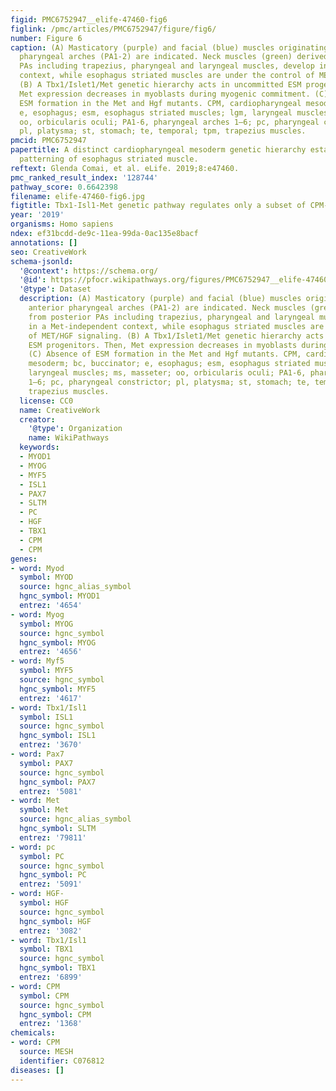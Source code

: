 ```yaml
---
figid: PMC6752947__elife-47460-fig6
figlink: /pmc/articles/PMC6752947/figure/fig6/
number: Figure 6
caption: (A) Masticatory (purple) and facial (blue) muscles originating from anterior
  pharyngeal arches (PA1-2) are indicated. Neck muscles (green) derived from posterior
  PAs including trapezius, pharyngeal and laryngeal muscles, develop in a Met-independent
  context, while esophagus striated muscles are under the control of MET/HGF signaling.
  (B) A Tbx1/Islet1/Met genetic hierarchy acts in uncommitted ESM progenitors. Then,
  Met expression decreases in myoblasts during myogenic commitment. (C) Absence of
  ESM formation in the Met and Hgf mutants. CPM, cardiopharyngeal mesoderm; bc, buccinator;
  e, esophagus; esm, esophagus striated muscles; lgm, laryngeal muscles; ms, masseter;
  oo, orbicularis oculi; PA1-6, pharyngeal arches 1–6; pc, pharyngeal constrictor;
  pl, platysma; st, stomach; te, temporal; tpm, trapezius muscles.
pmcid: PMC6752947
papertitle: A distinct cardiopharyngeal mesoderm genetic hierarchy establishes antero-posterior
  patterning of esophagus striated muscle.
reftext: Glenda Comai, et al. eLife. 2019;8:e47460.
pmc_ranked_result_index: '128744'
pathway_score: 0.6642398
filename: elife-47460-fig6.jpg
figtitle: Tbx1-Isl1-Met genetic pathway regulates only a subset of CPM-derived muscles
year: '2019'
organisms: Homo sapiens
ndex: ef31bcdd-de9c-11ea-99da-0ac135e8bacf
annotations: []
seo: CreativeWork
schema-jsonld:
  '@context': https://schema.org/
  '@id': https://pfocr.wikipathways.org/figures/PMC6752947__elife-47460-fig6.html
  '@type': Dataset
  description: (A) Masticatory (purple) and facial (blue) muscles originating from
    anterior pharyngeal arches (PA1-2) are indicated. Neck muscles (green) derived
    from posterior PAs including trapezius, pharyngeal and laryngeal muscles, develop
    in a Met-independent context, while esophagus striated muscles are under the control
    of MET/HGF signaling. (B) A Tbx1/Islet1/Met genetic hierarchy acts in uncommitted
    ESM progenitors. Then, Met expression decreases in myoblasts during myogenic commitment.
    (C) Absence of ESM formation in the Met and Hgf mutants. CPM, cardiopharyngeal
    mesoderm; bc, buccinator; e, esophagus; esm, esophagus striated muscles; lgm,
    laryngeal muscles; ms, masseter; oo, orbicularis oculi; PA1-6, pharyngeal arches
    1–6; pc, pharyngeal constrictor; pl, platysma; st, stomach; te, temporal; tpm,
    trapezius muscles.
  license: CC0
  name: CreativeWork
  creator:
    '@type': Organization
    name: WikiPathways
  keywords:
  - MYOD1
  - MYOG
  - MYF5
  - ISL1
  - PAX7
  - SLTM
  - PC
  - HGF
  - TBX1
  - CPM
  - CPM
genes:
- word: Myod
  symbol: MYOD
  source: hgnc_alias_symbol
  hgnc_symbol: MYOD1
  entrez: '4654'
- word: Myog
  symbol: MYOG
  source: hgnc_symbol
  hgnc_symbol: MYOG
  entrez: '4656'
- word: Myf5
  symbol: MYF5
  source: hgnc_symbol
  hgnc_symbol: MYF5
  entrez: '4617'
- word: Tbx1/Isl1
  symbol: ISL1
  source: hgnc_symbol
  hgnc_symbol: ISL1
  entrez: '3670'
- word: Pax7
  symbol: PAX7
  source: hgnc_symbol
  hgnc_symbol: PAX7
  entrez: '5081'
- word: Met
  symbol: Met
  source: hgnc_alias_symbol
  hgnc_symbol: SLTM
  entrez: '79811'
- word: pc
  symbol: PC
  source: hgnc_symbol
  hgnc_symbol: PC
  entrez: '5091'
- word: HGF-
  symbol: HGF
  source: hgnc_symbol
  hgnc_symbol: HGF
  entrez: '3082'
- word: Tbx1/Isl1
  symbol: TBX1
  source: hgnc_symbol
  hgnc_symbol: TBX1
  entrez: '6899'
- word: CPM
  symbol: CPM
  source: hgnc_symbol
  hgnc_symbol: CPM
  entrez: '1368'
chemicals:
- word: CPM
  source: MESH
  identifier: C076812
diseases: []
---
```

